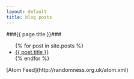 ```yaml
---
layout: default
title: blog posts
---
```


###{{ page.title }}###

<ul>
{% for post in site.posts %}
  <li>
  <a href="{{ post.url }}">{{ post.title }}</a>
  </li>
{% endfor %}

</ul>
[Atom Feed](http://randomness.org.uk/atom.xml)
